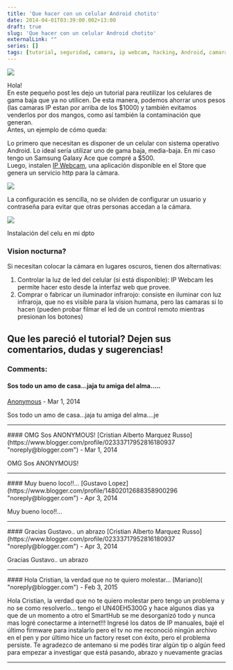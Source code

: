 ```yaml
---
title: 'Que hacer con un celular Android chotito'
date: 2014-04-01T03:39:00.002+13:00
draft: true
slug: 'Que hacer con un celular Android chotito'
externalLink: ""
series: []
tags: [tutorial, seguridad, camara, ip webcam, hacking, Android, camara ip, proyectos]
---
```


[![](http://2.bp.blogspot.com/-53Lb5CGbvsA/Uzl-5cUVW1I/AAAAAAAAXaE/53B_ctGh65A/s1600/images.jpg)](http://2.bp.blogspot.com/-53Lb5CGbvsA/Uzl-5cUVW1I/AAAAAAAAXaE/53B_ctGh65A/s1600/images.jpg)

Hola!  
En este pequeño post les dejo un tutorial para reutilizar los celulares de gama baja que ya no utilicen. De esta manera, podemos ahorrar unos pesos (las camaras IP estan por arriba de los $1000) y también evitamos venderlos por dos mangos, como así también la contaminación que generan.  
Antes, un ejemplo de cómo queda:  

Lo primero que necesitan es disponer de un celular con sistema operativo Android. Lo ideal sería utilizar uno de gama baja, media-baja. En mi caso tengo un Samsung Galaxy Ace que compré a $500.  
Luego, instalen [IP Webcam](https://play.google.com/store/apps/details?id=com.pas.webcam&hl=es_419), una aplicación disponible en el Store que genera un servicio http para la cámara.  

[![](http://2.bp.blogspot.com/-18OvmGINdh0/Uzl94ROIDpI/AAAAAAAAXZ4/x58n5L9Op_4/s1600/2014-03-31+11_32_56-IP+Webcam+-+Aplicaciones+Android+en+Google+Play.png)](http://2.bp.blogspot.com/-18OvmGINdh0/Uzl94ROIDpI/AAAAAAAAXZ4/x58n5L9Op_4/s1600/2014-03-31+11_32_56-IP+Webcam+-+Aplicaciones+Android+en+Google+Play.png)

La configuración es sencilla, no se olviden de configurar un usuario y contraseña para evitar que otras personas accedan a la cámara.  

[![](http://1.bp.blogspot.com/-jssPeTFUAys/Uzl8ooO5AmI/AAAAAAAAXZs/B592SqyyTvc/s1600/1969322_10203417887710652_129980371_n.jpg)](http://1.bp.blogspot.com/-jssPeTFUAys/Uzl8ooO5AmI/AAAAAAAAXZs/B592SqyyTvc/s1600/1969322_10203417887710652_129980371_n.jpg)

Instalación del celu en mi dpto

### Vision nocturna?

Si necesitan colocar la cámara en lugares oscuros, tienen dos alternativas: 

1.  Controlar la luz de led del celular (si está disponible): IP Webcam les permite hacer esto desde la interfaz web que provee.
2.  Comprar o fabricar un iluminador infrarojo: consiste en iluminar con luz infraroja, que no es visible para la vision humana, pero las camaras si lo hacen (pueden probar filmar el led de un control remoto mientras presionan los botones)

Que les pareció el tutorial? Dejen sus comentarios, dudas y sugerencias!
---
### Comments:
#### Sos todo un amo de casa...jaja tu amiga del alma.....
[Anonymous]( "noreply@blogger.com") - <time datetime="2014-04-01T04:12:05.381+13:00">Mar 1, 2014</time>

Sos todo un amo de casa...jaja tu amiga del alma....je
<hr />
#### OMG Sos ANONYMOUS!
[Cristian Alberto Marquez Russo](https://www.blogger.com/profile/02333717952816180937 "noreply@blogger.com") - <time datetime="2014-04-01T05:31:56.762+13:00">Mar 1, 2014</time>

OMG Sos ANONYMOUS!
<hr />
#### Muy bueno loco!!...
[Gustavo Lopez](https://www.blogger.com/profile/14802012688358900296 "noreply@blogger.com") - <time datetime="2014-04-02T16:53:50.408+13:00">Apr 3, 2014</time>

Muy bueno loco!!...
<hr />
#### Gracias Gustavo.. un abrazo
[Cristian Alberto Marquez Russo](https://www.blogger.com/profile/02333717952816180937 "noreply@blogger.com") - <time datetime="2014-04-24T10:27:20.420+12:00">Apr 3, 2014</time>

Gracias Gustavo.. un abrazo
<hr />
#### Hola Cristian, la verdad que no te quiero molestar...
[Mariano]( "noreply@blogger.com") - <time datetime="2015-02-26T06:00:31.357+13:00">Feb 3, 2015</time>

Hola Cristian, la verdad que no te quiero molestar pero tengo un problema y no se como resolverlo... tengo el UN40EH5300G y hace algunos días ya que de un momento a otro el SmartHub se me desorganizó todo y nunca mas logré conectarme a internet!!! Ingresé los datos de IP manuales, bajé el último firmware para instalarlo pero el tv no me reconoció ningún archivo en el pen y por último hice un factory reset con éxito, pero el problema persiste. Te agradezco de antemano si me podés tirar algún tip o algún feed para empezar a investigar que está pasando, abrazo y nuevamente gracias
<hr />

